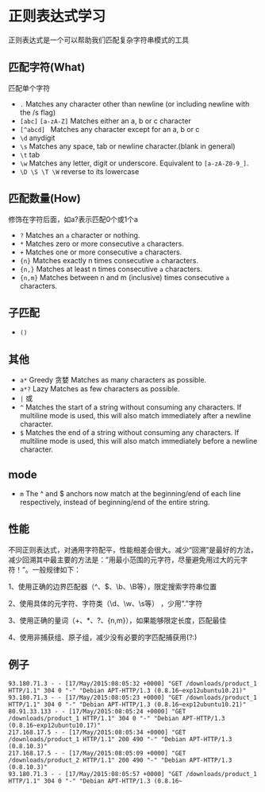 # 正则表达式学习

正则表达式是一个可以帮助我们匹配复杂字符串模式的工具

## 匹配字符(What)

匹配单个字符

- `.`  Matches any character other than newline (or including newline with the /s flag)
- `[abc]` `[a-zA-Z]`    Matches either an a, b or c character
- `[^abcd] ` Matches any character except for an a, b or c
- `\d`  anydigit
- `\s`  Matches any space, tab or newline character.(blank in general) 
-  `\t` tab
-  `\w`  Matches any letter, digit or underscore. Equivalent to `[a-zA-Z0-9_]`.
- `\D \S \T \W`  reverse to its lowercase

## 匹配数量(How)

修饰在字符后面，如a?表示匹配0个或1个a

- `?`  Matches an `a` character or nothing.
- `*` Matches zero or more consecutive `a` characters.
- `+` Matches one or more consecutive `a` characters.
- `{n}`  Matches exactly n times consecutive `a` characters.
- `{n,}` Matches at least n times consecutive `a` characters.
- `{n,m}` Matches between n and m (inclusive) times consecutive `a` characters.

## 子匹配

- `()`

## 其他

- `a*` Greedy 贪婪  Matches as many characters as possible.
- `a*?` Lazy   Matches as few characters as possible.
- `|` 或
- `^`  Matches the start of a string without consuming any characters. If multiline mode is used, this will also match immediately after a newline character.
- `$` Matches the end of a string without consuming any characters. If multiline mode is used, this will also match immediately before a newline character.

## mode

- `m` The ^ and $ anchors now match at the beginning/end of each line respectively, instead of beginning/end of the entire string.

## 性能

不同正则表达式，对通用字符配平，性能相差会很大。减少“回溯”是最好的方法，减少回溯其中最主要的方法是：”用最小范围的元字符，尽量避免用过大的元字符！”。一般规律如下：

1、使用正确的边界匹配器（^、$、\b、\B等），限定搜索字符串位置

2、使用具体的元字符、字符类（\d、\w、\s等） ，少用”.”字符

3、使用正确的量词（+、*、?、{n,m}），如果能够限定长度，匹配最佳

4、使用非捕获组、原子组，减少没有必要的字匹配捕获用(?:)

## 例子

```
93.180.71.3 - - [17/May/2015:08:05:32 +0000] "GET /downloads/product_1 HTTP/1.1" 304 0 "-" "Debian APT-HTTP/1.3 (0.8.16~exp12ubuntu10.21)"
93.180.71.3 - - [17/May/2015:08:05:23 +0000] "GET /downloads/product_1 HTTP/1.1" 304 0 "-" "Debian APT-HTTP/1.3 (0.8.16~exp12ubuntu10.21)"
80.91.33.133 - - [17/May/2015:08:05:24 +0000] "GET /downloads/product_1 HTTP/1.1" 304 0 "-" "Debian APT-HTTP/1.3 (0.8.16~exp12ubuntu10.17)"
217.168.17.5 - - [17/May/2015:08:05:34 +0000] "GET /downloads/product_1 HTTP/1.1" 200 490 "-" "Debian APT-HTTP/1.3 (0.8.10.3)"
217.168.17.5 - - [17/May/2015:08:05:09 +0000] "GET /downloads/product_2 HTTP/1.1" 200 490 "-" "Debian APT-HTTP/1.3 (0.8.10.3)"
93.180.71.3 - - [17/May/2015:08:05:57 +0000] "GET /downloads/product_1 HTTP/1.1" 304 0 "-" "Debian APT-HTTP/1.3 (0.8.16~
```